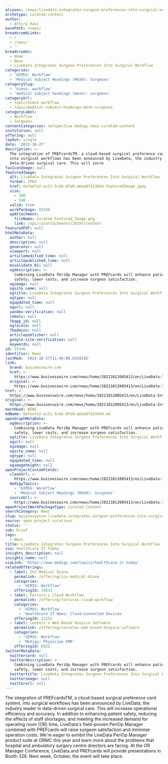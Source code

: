 ```yaml
---
aliases: /news/livedata-integrates-surgeon-preferences-into-surgical-workflow
archetype: curated-content
author:
  - Athira Ravi
basePath: /news/
breadcrumbLinks:
  - /
  - /news/
  - ''
breadcrumbs:
  - Home
  - News
  - LiveData Integrates Surgeon Preferences Into Surgical Workflow
categories:
  - 'HIMSS: Workflow'
  - 'Medical Subject Headings (MeSH): Surgeons'
categorySlug:
  - 'himss: workflow'
  - 'medical subject headings (mesh): surgeons'
categoryUrl:
  - topic/himss-workflow
  - topic/medical-subject-headings-mesh-surgeons
categoryLabel:
  - Workflow
  - Surgeons
contentCategories: netspective-medigy-news-curated-content
institution: null
offering: null
layOut: single
date: '2022-10-27'
description: >-
  The integration of PREFcardsTM, a cloud-based surgical preference card system,
  into surgical workflows has been announced by LiveData, the industry leader in
  data-driven surgical care. This will incre
favIconImage: null
featuredImage:
  alt: LiveData Integrates Surgeon Preferences Into Surgical Workflow
  format: JPEG
  href: 6efee7a2-ec21-5cb6-87e0-a6aa8fa2364d-featuredImage.jpeg
  size:
    - 300
    - 590
  valid: true
  workPackage: 15546
  wpAttachment:
    fileName: Curated_Featured_Image.png
    link: /api/v3/attachments/28397/content
featuredPdf: null
htmlMetaData:
  author: null
  description: null
  generator: null
  viewport: null
  articlemodified_time: null
  articlepublished_time: null
  msvalidate.01: null
  ogdescription: >-
    Combining LiveData PeriOp Manager with PREFcards will enhance patient
    safety, lower costs, and increase surgeon satisfaction.
  ogimage: null
  ogsite_name: null
  ogtitle: LiveData Integrates Surgeon Preferences Into Surgical Workflow
  ogtype: null
  ogupdated_time: null
  ogurl: null
  yandex-verification: null
  robots: null
  fbapp_id: null
  oglocale: null
  fbadmins: null
  articlepublisher: null
  google-site-verification: null
  keywords: null
id: 15546
identifier: News
lastMod: '2022-10-27T11:46:00.015819Z'
link:
  brand: businesswire.com
  href: >-
    https://www.businesswire.com/news/home/20221012005413/en/LiveData-Integrates-Surgeon-Preferences-Into-Surgical-Workflow
  original: >-
    https://www.businesswire.com/news/home/20221012005413/en/LiveData-Integrates-Surgeon-Preferences-Into-Surgical-Workflow
href: >-
  https://www.businesswire.com/news/home/20221012005413/en/LiveData-Integrates-Surgeon-Preferences-Into-Surgical-Workflow
original: >-
  https://www.businesswire.com/news/home/20221012005413/en/LiveData-Integrates-Surgeon-Preferences-Into-Surgical-Workflow
mastHead: NEWS
mdName: 6efee7a2-ec21-5cb6-87e0-a6aa8fa2364d.md
openGraphMetaData:
  ogdescription: >-
    Combining LiveData PeriOp Manager with PREFcards will enhance patient
    safety, lower costs, and increase surgeon satisfaction.
  ogtitle: LiveData Integrates Surgeon Preferences Into Surgical Workflow
  ogurl: null
  ogimage: null
  ogsite_name: null
  ogtype: null
  ogupdated_time: null
  ogimageheight: null
openProjectCustomFields:
  cleanUrl: >-
    https://www.businesswire.com/news/home/20221012005413/en/LiveData-Integrates-Surgeon-Preferences-Into-Surgical-Workflow
  medigyTopics:
    - 'HIMSS: Workflow'
    - 'Medical Subject Headings (MeSH): Surgeons'
  sourceUrl: >-
    https://www.businesswire.com/news/home/20221012005413/en/LiveData-Integrates-Surgeon-Preferences-Into-Surgical-Workflow
openProjectWorkPackageType: Curated Content
searchCategory: News
slug: businesswire-livedata-integrates-surgeon-preferences-into-surgical-workflow
source: open-project-curations
status: ''
sub: brief
tags:
  - News
title: LiveData Integrates Surgeon Preferences Into Surgical Workflow
via: Healthcare IT Today
insights_description: null
insights_name: null
viaLink: 'https://www.medigy.com/topics/healthcare-it-today'
relatedOfferings:
  - label: ICU Medical Diana
    permalink: /offering/icu-medical-diana
    categories:
      - 'HIMSS: Workflow'
    offeringId: 16632
  - label: Forcura's Cloud Workflow
    permalink: /offering/forcuras-cloud-workflow
    categories:
      - 'HIMSS: Workflow'
      - 'Healthcare IT News: Cloud-Connected Devices'
    offeringId: 12252
  - label: Consolo's Web-Based Hospice Software
    permalink: /offering/consolos-web-based-hospice-software
    categories:
      - 'HIMSS: Workflow'
      - 'Medigy: Physician EMR'
    offeringId: 6922
twitterMetaData:
  twittercard: null
  twitterdescription: >-
    Combining LiveData PeriOp Manager with PREFcards will enhance patient
    safety, lower costs, and increase surgeon satisfaction.
  twittertitle: LiveData Integrates Surgeon Preferences Into Surgical Workflow
  twitterimage: null
  twitterurl: null
---
```

<p>The integration of PREFcardsTM, a cloud-based surgical preference card system, into surgical workflows has been announced by LiveData, the industry leader in data-driven surgical care. This will increase operational efficiency and accuracy. In addition to enhancing patient safety, reducing the effects of staff shortages, and meeting the increased demand for operating room (OR) time, LiveData's field-proven PeriOp Manager combined with PREFcards will raise surgeon satisfaction and minimise operation costs. We're eager to exhibit the LiveData PeriOp Manager product suite at ORMC this year and learn more about the problems that hospital and ambulatory surgery centre directors are facing. At the OR Manager Conference, LiveData and PREFcards will provide presentations in Booth 326. Next week, October, the event will take place.</p>
